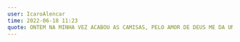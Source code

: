 ```yaml
---
user: IcaroAlencar
time: 2022-06-18 11:23
quote: ONTEM NA MINHA VEZ ACABOU AS CAMISAS, PELO AMOR DE DEUS ME DA UMA CAMISA... PRECISO LEVAR PRO MEU CHEFE POIS ELE ME DEIXOU VIR
---
```

